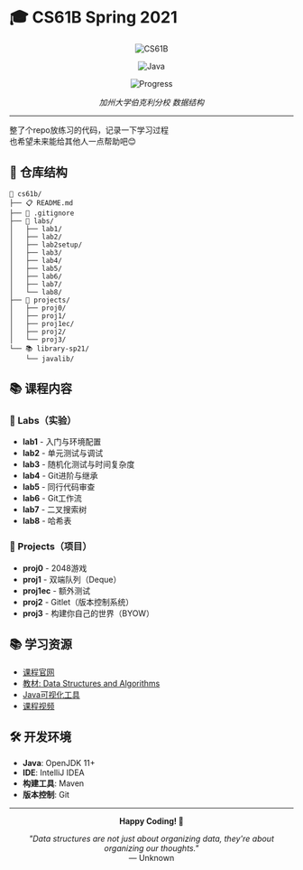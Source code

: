# 🎓 CS61B Spring 2021 

<div align="center">

![CS61B](https://img.shields.io/badge/Course-CS61B-red?style=for-the-badge)

![Java](https://img.shields.io/badge/Java-ED8B00?style=for-the-badge&logo=openjdk&logoColor=white)

![Progress](https://img.shields.io/badge/Progress-Learning-green?style=for-the-badge)

*加州大学伯克利分校 数据结构*

</div>

---

整了个repo放练习的代码，记录一下学习过程  
也希望未来能给其他人一点帮助吧😊  


## 📁 仓库结构

```
📂 cs61b/
├── 📋 README.md
├── 📄 .gitignore
├── 🧪 labs/
│   ├── lab1/
│   ├── lab2/
│   ├── lab2setup/
│   ├── lab3/
│   ├── lab4/
│   ├── lab5/
│   ├── lab6/
│   ├── lab7/
│   └── lab8/
├── 🚀 projects/
│   ├── proj0/
│   ├── proj1/
│   ├── proj1ec/
│   ├── proj2/
│   └── proj3/
└── 📚 library-sp21/
    └── javalib/
```

## 📚 课程内容

### 🧪 Labs（实验）
- **lab1** - 入门与环境配置
- **lab2** - 单元测试与调试
- **lab3** - 随机化测试与时间复杂度
- **lab4** - Git进阶与继承
- **lab5** - 同行代码审查
- **lab6** - Git工作流
- **lab7** - 二叉搜索树
- **lab8** - 哈希表

### 🚀 Projects（项目）
- **proj0** - 2048游戏
- **proj1** - 双端队列（Deque）
- **proj1ec** - 额外测试
- **proj2** - Gitlet（版本控制系统）
- **proj3** - 构建你自己的世界（BYOW）

## 📚 学习资源

- [课程官网](https://sp21.datastructur.es/)
- [教材: Data Structures and Algorithms](https://www.cs.berkeley.edu/~jrs/61b/)
- [Java可视化工具](https://pythontutor.com/java.html)
- [课程视频](https://www.youtube.com/playlist?list=PL8FaHk7qbOD6aItnivFTYfytJKtOHOJ0e)

## 🛠️ 开发环境

- **Java**: OpenJDK 11+
- **IDE**: IntelliJ IDEA
- **构建工具**: Maven
- **版本控制**: Git

---

<div align="center">

**Happy Coding! 🎉**

*"Data structures are not just about organizing data, they're about organizing our thoughts."*  
— Unknown

</div>
